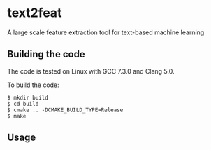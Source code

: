 # text2feat
A large scale feature extraction tool for text-based machine learning

## Building the code
The code is tested on Linux with GCC 7.3.0 and Clang 5.0.

To build the code:

```
$ mkdir build
$ cd build
$ cmake .. -DCMAKE_BUILD_TYPE=Release
$ make
```

## Usage

